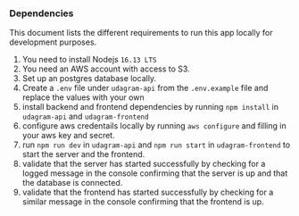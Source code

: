### Dependencies

This document lists the different requirements to run this app locally for development purposes.

1. You need to install Nodejs `16.13 LTS`
1. You need an AWS account with access to S3.
2. Set up an postgres database locally.
3. Create a `.env` file under `udagram-api` from the `.env.example` file and replace the values with your own
4. install backend and frontend dependencies by running `npm install` in `udagram-api` and `udagram-frontend`
5. configure aws credentails locally by running `aws configure` and filling in your aws key and secret.
6. run `npm run dev` in `udagram-api` and `npm run start` in `udagram-frontend` to start the server and the frontend.
7. validate that the server has started successfully by checking for a logged message in the console confirming that the server is up and that the database is connected.
8. validate that the frontend has started successfully by checking for a similar message in the console confirming that the frontend is up.
